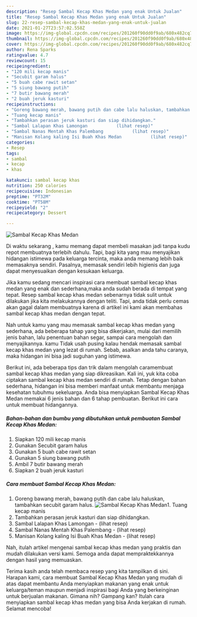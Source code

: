 ```yaml
---
description: "Resep Sambal Kecap Khas Medan yang enak Untuk Jualan"
title: "Resep Sambal Kecap Khas Medan yang enak Untuk Jualan"
slug: 22-resep-sambal-kecap-khas-medan-yang-enak-untuk-jualan
date: 2021-01-27T23:57:02.558Z
image: https://img-global.cpcdn.com/recipes/201260f90dd0f9ab/680x482cq70/sambal-kecap-khas-medan-foto-resep-utama.jpg
thumbnail: https://img-global.cpcdn.com/recipes/201260f90dd0f9ab/680x482cq70/sambal-kecap-khas-medan-foto-resep-utama.jpg
cover: https://img-global.cpcdn.com/recipes/201260f90dd0f9ab/680x482cq70/sambal-kecap-khas-medan-foto-resep-utama.jpg
author: Rena Sparks
ratingvalue: 4.7
reviewcount: 15
recipeingredient:
- "120 mili kecap manis"
- "Secubit garam halus"
- "5 buah cabe rawit setan"
- "5 siung bawang putih"
- "7 butir bawang merah"
- "2 buah jeruk kasturi"
recipeinstructions:
- "Goreng bawang merah, bawang putih dan cabe lalu haluskan, tambahkan secubit garam halus."
- "Tuang kecap manis"
- "Tambahkan perasan jeruk kasturi dan siap dihidangkan."
- "Sambal Lalapan Khas Lamongan           (lihat resep)"
- "Sambal Nanas Mentah Khas Palembang           (lihat resep)"
- "Manisan Kolang kaling Isi Buah Khas Medan           (lihat resep)"
categories:
- Resep
tags:
- sambal
- kecap
- khas

katakunci: sambal kecap khas 
nutrition: 250 calories
recipecuisine: Indonesian
preptime: "PT32M"
cooktime: "PT58M"
recipeyield: "2"
recipecategory: Dessert

---
```



![Sambal Kecap Khas Medan](https://img-global.cpcdn.com/recipes/201260f90dd0f9ab/680x482cq70/sambal-kecap-khas-medan-foto-resep-utama.jpg)

Di waktu  sekarang , kamu memang dapat membeli masakan jadi tanpa kudu repot membuatnya terlebih dahulu. Tapi, bagi kita yang mau menyajikan hidangan istimewa pada keluarga tercinta, maka anda memang lebih baik memasaknya sendiri. Pasalnya, memasak sendiri lebih higienis dan juga dapat menyesuaikan dengan kesukaan keluarga.

Jika kamu sedang mencari inspirasi cara membuat sambal kecap khas medan yang enak dan sederhana,maka anda sudah berada di tempat yang tepat. Resep sambal kecap khas medan  sebenarnya tidak sulit untuk dilakukan jika kita melakukannya dengan teliti. Tapi, anda tidak perlu cemas akan gagal dalam membuatnya 
karena di artikel ini kami akan membahas sambal kecap khas medan dengan tepat.  



Nah untuk kamu yang mau memasak sambal kecap khas medan yang sederhana, ada beberapa tahap yang bisa dikerjakan, mulai dari memilih jenis bahan, lalu penentuan bahan segar, sampai cara mengolah dan menyajikannya. kamu Tidak usah pusing kalau hendak memasak sambal kecap khas medan yang lezat di rumah. Sebab, asalkan anda  tahu caranya, maka hidangan ini bisa jadi suguhan yang istimewa.

Berikut ini, ada beberapa tips dan trik dalam mengolah caramembuat sambal kecap khas medan yang siap dikreasikan. Kali ini, yuk kita coba ciptakan sambal kecap khas medan sendiri di rumah. Tetap dengan bahan sederhana, hidangan ini bisa memberi manfaat untuk membantu menjaga kesehatan tubuhmu sekeluarga. Anda bisa menyiapkan Sambal Kecap Khas Medan memakai 6 jenis bahan dan 6 tahap pembuatan. Berikut ini cara untuk membuat hidangannya.

<!--inarticleads1-->

##### Bahan-bahan dan bumbu yang dibutuhkan untuk pembuatan Sambal Kecap Khas Medan:

1. Siapkan 120 mili kecap manis
1. Gunakan Secubit garam halus
1. Gunakan 5 buah cabe rawit setan
1. Gunakan 5 siung bawang putih
1. Ambil 7 butir bawang merah
1. Siapkan 2 buah jeruk kasturi




<!--inarticleads2-->

##### Cara membuat Sambal Kecap Khas Medan:

1. Goreng bawang merah, bawang putih dan cabe lalu haluskan, tambahkan secubit garam halus.
<img src="https://img-global.cpcdn.com/steps/008bc2df1cafc3dc/160x128cq70/sambal-kecap-khas-medan-langkah-memasak-1-foto.jpg" alt="Sambal Kecap Khas Medan">1. Tuang kecap manis
1. Tambahkan perasan jeruk kasturi dan siap dihidangkan.
1. Sambal Lalapan Khas Lamongan -           (lihat resep)
1. Sambal Nanas Mentah Khas Palembang -           (lihat resep)
1. Manisan Kolang kaling Isi Buah Khas Medan -           (lihat resep)




Nah, itulah artikel mengenai  sambal kecap khas medan  yang praktis dan mudah dilakukan versi kami. Semoga anda dapat mempraktekkannya dengan hasil yang memuaskan. 

Terima kasih anda telah membaca resep yang kita tampilkan di sini. Harapan kami, cara membuat  Sambal Kecap Khas Medan yang mudah di atas dapat membantu Anda menyiapkan makanan yang enak untuk keluarga/teman maupun menjadi inspirasi bagi Anda yang berkeinginan untuk berjualan makanan. Gimana nih? Gampang kan? Itulah cara menyiapkan sambal kecap khas medan yang bisa Anda kerjakan di rumah. Selamat mencoba!

